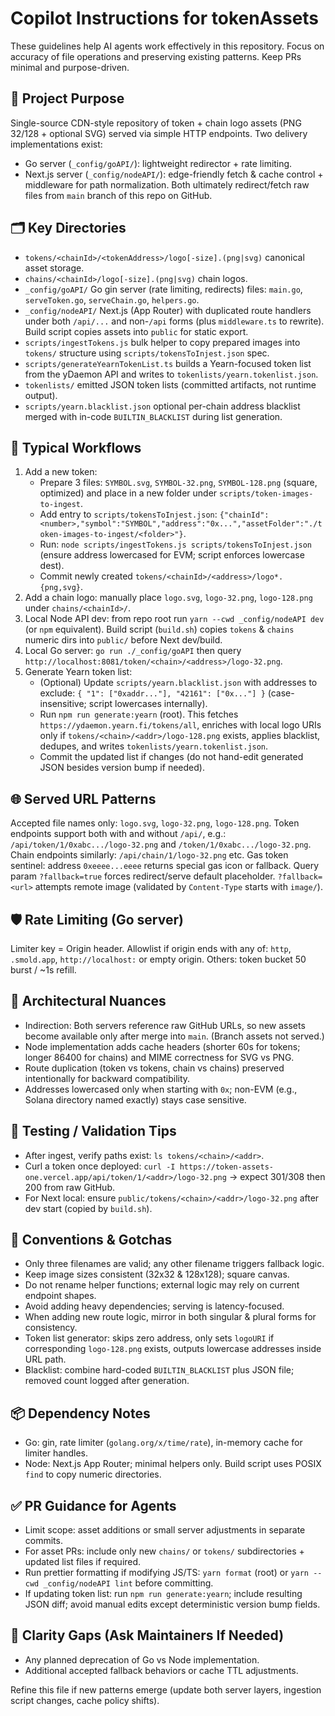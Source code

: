# Copilot Instructions for tokenAssets

These guidelines help AI agents work effectively in this repository. Focus on accuracy of file operations and preserving existing patterns. Keep PRs minimal and purpose-driven.

## 🔭 Project Purpose

Single-source CDN-style repository of token + chain logo assets (PNG 32/128 + optional SVG) served via simple HTTP endpoints. Two delivery implementations exist:

-   Go server (`_config/goAPI/`): lightweight redirector + rate limiting.
-   Next.js server (`_config/nodeAPI/`): edge-friendly fetch & cache control + middleware for path normalization.
    Both ultimately redirect/fetch raw files from `main` branch of this repo on GitHub.

## 🗂 Key Directories

-   `tokens/<chainId>/<tokenAddress>/logo[-size].(png|svg)` canonical asset storage.
-   `chains/<chainId>/logo[-size].(png|svg)` chain logos.
-   `_config/goAPI/` Go gin server (rate limiting, redirects) files: `main.go`, `serveToken.go`, `serveChain.go`, `helpers.go`.
-   `_config/nodeAPI/` Next.js (App Router) with duplicated route handlers under both `/api/...` and non-`/api` forms (plus `middleware.ts` to rewrite). Build script copies assets into `public` for static export.
-   `scripts/ingestTokens.js` bulk helper to copy prepared images into `tokens/` structure using `scripts/tokensToInjest.json` spec.
-   `scripts/generateYearnTokenList.ts` builds a Yearn-focused token list from the yDaemon API and writes to `tokenlists/yearn.tokenlist.json`.
-   `tokenlists/` emitted JSON token lists (committed artifacts, not runtime output).
-   `scripts/yearn.blacklist.json` optional per-chain address blacklist merged with in-code `BUILTIN_BLACKLIST` during list generation.

## 🔄 Typical Workflows

1. Add a new token:
    - Prepare 3 files: `SYMBOL.svg`, `SYMBOL-32.png`, `SYMBOL-128.png` (square, optimized) and place in a new folder under `scripts/token-images-to-ingest`.
    - Add entry to `scripts/tokensToInjest.json`: `{"chainId":<number>,"symbol":"SYMBOL","address":"0x...","assetFolder":"./token-images-to-ingest/<folder>"}`.
    - Run: `node scripts/ingestTokens.js scripts/tokensToInjest.json` (ensure address lowercased for EVM; script enforces lowercase dest).
    - Commit newly created `tokens/<chainId>/<address>/logo*.{png,svg}`.
2. Add a chain logo: manually place `logo.svg`, `logo-32.png`, `logo-128.png` under `chains/<chainId>/`.
3. Local Node API dev: from repo root run `yarn --cwd _config/nodeAPI dev` (or `npm` equivalent). Build script (`build.sh`) copies `tokens` & `chains` numeric dirs into `public/` before Next dev/build.
4. Local Go server: `go run ./_config/goAPI` then query `http://localhost:8081/token/<chain>/<address>/logo-32.png`.
5. Generate Yearn token list:
    - (Optional) Update `scripts/yearn.blacklist.json` with addresses to exclude: `{ "1": ["0xaddr..."], "42161": ["0x..."] }` (case-insensitive; script lowercases internally).
    - Run `npm run generate:yearn` (root). This fetches `https://ydaemon.yearn.fi/tokens/all`, enriches with local logo URIs only if `tokens/<chain>/<addr>/logo-128.png` exists, applies blacklist, dedupes, and writes `tokenlists/yearn.tokenlist.json`.
    - Commit the updated list if changes (do not hand-edit generated JSON besides version bump if needed).

## 🌐 Served URL Patterns

Accepted file names only: `logo.svg`, `logo-32.png`, `logo-128.png`.
Token endpoints support both with and without `/api/`, e.g.:
`/api/token/1/0xabc.../logo-32.png` and `/token/1/0xabc.../logo-32.png`.
Chain endpoints similarly: `/api/chain/1/logo-32.png` etc.
Gas token sentinel: address `0xeeee...eeee` returns special gas icon or fallback.
Query param `?fallback=true` forces redirect/serve default placeholder. `?fallback=<url>` attempts remote image (validated by `Content-Type` starts with `image/`).

## 🛡 Rate Limiting (Go server)

Limiter key = Origin header. Allowlist if origin ends with any of: `http`, `.smold.app`, `http://localhost:` or empty origin. Others: token bucket 50 burst / ~1s refill.

## 🧱 Architectural Nuances

-   Indirection: Both servers reference raw GitHub URLs, so new assets become available only after merge into `main`. (Branch assets not served.)
-   Node implementation adds cache headers (shorter 60s for tokens; longer 86400 for chains) and MIME correctness for SVG vs PNG.
-   Route duplication (token vs tokens, chain vs chains) preserved intentionally for backward compatibility.
-   Addresses lowercased only when starting with `0x`; non-EVM (e.g., Solana directory named exactly) stays case sensitive.

## 🧪 Testing / Validation Tips

-   After ingest, verify paths exist: `ls tokens/<chain>/<addr>`.
-   Curl a token once deployed: `curl -I https://token-assets-one.vercel.app/api/token/1/<addr>/logo-32.png` → expect 301/308 then 200 from raw GitHub.
-   For Next local: ensure `public/tokens/<chain>/<addr>/logo-32.png` after dev start (copied by `build.sh`).

## 🔧 Conventions & Gotchas

-   Only three filenames are valid; any other filename triggers fallback logic.
-   Keep image sizes consistent (32x32 & 128x128); square canvas.
-   Do not rename helper functions; external logic may rely on current endpoint shapes.
-   Avoid adding heavy dependencies; serving is latency-focused.
-   When adding new route logic, mirror in both singular & plural forms for consistency.
-   Token list generator: skips zero address, only sets `logoURI` if corresponding `logo-128.png` exists, outputs lowercase addresses inside URL path.
-   Blacklist: combine hard-coded `BUILTIN_BLACKLIST` plus JSON file; removed count logged after generation.

## 📦 Dependency Notes

-   Go: gin, rate limiter (`golang.org/x/time/rate`), in-memory cache for limiter handles.
-   Node: Next.js App Router; minimal helpers only. Build script uses POSIX `find` to copy numeric directories.

## ✅ PR Guidance for Agents

-   Limit scope: asset additions or small server adjustments in separate commits.
-   For asset PRs: include only new `chains/` or `tokens/` subdirectories + updated list files if required.
-   Run prettier formatting if modifying JS/TS: `yarn format` (root) or `yarn --cwd _config/nodeAPI lint` before committing.
-   If updating token list: run `npm run generate:yearn`; include resulting JSON diff; avoid manual edits except deterministic version bump fields.

## 🙋 Clarity Gaps (Ask Maintainers If Needed)

-   Any planned deprecation of Go vs Node implementation.
-   Additional accepted fallback behaviors or cache TTL adjustments.

Refine this file if new patterns emerge (update both server layers, ingestion script changes, cache policy shifts).
